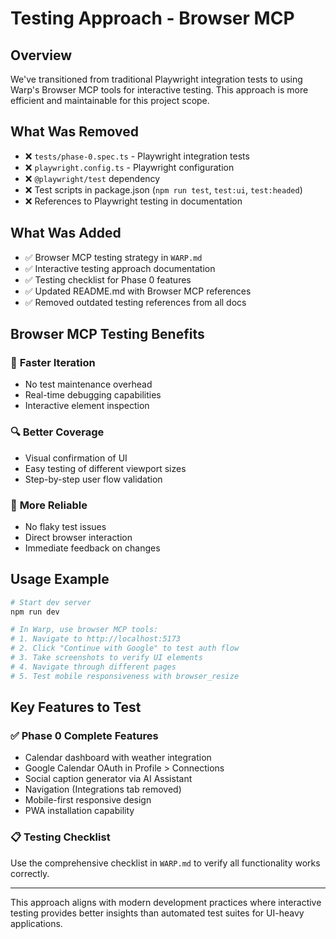# Testing Approach - Browser MCP

## Overview
We've transitioned from traditional Playwright integration tests to using Warp's Browser MCP tools for interactive testing. This approach is more efficient and maintainable for this project scope.

## What Was Removed
- ❌ `tests/phase-0.spec.ts` - Playwright integration tests
- ❌ `playwright.config.ts` - Playwright configuration  
- ❌ `@playwright/test` dependency
- ❌ Test scripts in package.json (`npm run test`, `test:ui`, `test:headed`)
- ❌ References to Playwright testing in documentation

## What Was Added
- ✅ Browser MCP testing strategy in `WARP.md`
- ✅ Interactive testing approach documentation
- ✅ Testing checklist for Phase 0 features
- ✅ Updated README.md with Browser MCP references
- ✅ Removed outdated testing references from all docs

## Browser MCP Testing Benefits

### 🚀 **Faster Iteration**
- No test maintenance overhead
- Real-time debugging capabilities
- Interactive element inspection

### 🔍 **Better Coverage**
- Visual confirmation of UI
- Easy testing of different viewport sizes
- Step-by-step user flow validation

### 💪 **More Reliable**
- No flaky test issues
- Direct browser interaction
- Immediate feedback on changes

## Usage Example

```bash
# Start dev server
npm run dev

# In Warp, use browser MCP tools:
# 1. Navigate to http://localhost:5173
# 2. Click "Continue with Google" to test auth flow
# 3. Take screenshots to verify UI elements
# 4. Navigate through different pages
# 5. Test mobile responsiveness with browser_resize
```

## Key Features to Test

### ✅ **Phase 0 Complete Features**
- Calendar dashboard with weather integration
- Google Calendar OAuth in Profile > Connections  
- Social caption generator via AI Assistant
- Navigation (Integrations tab removed)
- Mobile-first responsive design
- PWA installation capability

### 📋 **Testing Checklist**
Use the comprehensive checklist in `WARP.md` to verify all functionality works correctly.

---

This approach aligns with modern development practices where interactive testing provides better insights than automated test suites for UI-heavy applications.